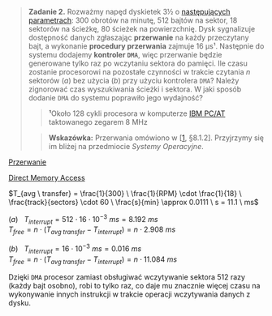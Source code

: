 > **Zadanie 2.** Rozważmy napęd dyskietek 3½ o [następujących parametrach](https://jeffpar.github.io/kbarchive/kb/075/Q75131/): 300 obrotów na minutę, 512 bajtów na sektor, 18 sektorów na ścieżkę, 80 ścieżek na powierzchnię. Dysk sygnalizuje dostępność danych zgłaszając **przerwanie** na każdy przeczytany bajt, a wykonanie **procedury przerwania** zajmuje 16 µs¹. Następnie do systemu dodajemy **kontroler `DMA`**, więc przerwanie będzie generowane tylko raz po wczytaniu sektora do pamięci. Ile czasu zostanie procesorowi na pozostałe czynności w trakcie czytania $n$ sektorów $(a)$ bez użycia $(b)$ przy użyciu kontrolera `DMA`? Należy zignorować czas wyszukiwania ścieżki i sektora. W jaki sposób dodanie `DMA` do systemu poprawiło jego wydajność?
>> **¹**Około 128 cykli procesora w komputerze [IBM PC/AT](https://en.wikipedia.org/wiki/IBM_Personal_Computer/AT.) taktowanego zegarem 8 MHz
>
>> **Wskazówka:** Przerwania omówiono w [[1](https://github.com/Sorosliu1029/CSAPP-Labs/blob/master/Computer%20Systems%20A%20Programmers%20Perspective%20(3rd).pdf), §8.1.2]. Przyjrzymy się im bliżej na przedmiocie *Systemy Operacyjne*.

[Przerwanie](https://pl.wikipedia.org/wiki/Przerwanie)

[Direct Memory Access](https://pl.wikipedia.org/wiki/Direct_Memory_Access)

$T_{avg \ transfer} = \frac{1}{300} \ \frac{1}{RPM} \cdot \frac{1}{18} \ \frac{track}{sectors} \cdot 60 \ \frac{s}{min} \approx 0.0111 \ s = 11.1 \ ms$  

$(a) \ \ \ T_{interrupt} = 512 \cdot 16 \cdot 10^{-3} \ ms = 8.192 \ ms$  
$T_{free} = n \cdot (T_{avg \ transfer} - T_{interrupt}) = n \cdot 2.908 \ ms$

$(b) \ \ \ T_{interrupt} = 16 \cdot 10^{-3} \ ms = 0.016 \ ms$  
$T_{free} = n \cdot (T_{avg \ transfer} - T_{interrupt}) = n \cdot 11.084 \ ms$

Dzięki `DMA` procesor zamiast obsługiwać wczytywanie sektora 512 razy (każdy bajt osobno), robi to tylko raz, co daje mu znacznie więcej czasu na wykonywanie innych instrukcji w trakcie operacji wczytywania danych z dysku.